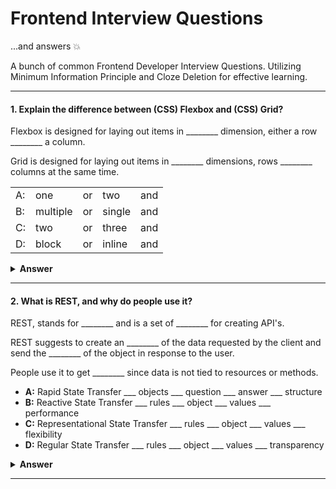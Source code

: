 # Frontend Interview Questions

...and answers :boom:

A bunch of common Frontend Developer Interview Questions. Utilizing Minimum Information Principle and Cloze Deletion for effective learning. 

---

#### 1. Explain the difference between (CSS) Flexbox and (CSS) Grid?

Flexbox is designed for laying out items in ________ dimension, either a row ________ a column. 

Grid is designed for laying out items in ________ dimensions, rows ________ columns at the same time.

<table>
    <tr>
        <td>A:</td>
        <td>one</td>
        <td>or</td>
        <td>two</td>
        <td>and</td>
    </tr>
    <tr>
        <td>B:</td>
        <td>multiple</td>
        <td>or</td>
        <td>single</td>
        <td>and</td>
    </tr>
      <tr>
        <td>C:</td>
        <td>two</td>
        <td>or</td>
        <td>three</td>
        <td>and</td>
    </tr>
      <tr>
        <td>D:</td>
        <td>block</td>
        <td>or</td>
        <td>inline</td>
        <td>and</td>
    </tr>
</table>

<details><summary><b>Answer</b></summary>
<p>

#### Answer: A

</p>
</details>

---

#### 2. What is REST, and why do people use it?

REST, stands for ________ and is a set of ________ for creating API's.

REST suggests to create an ________ of the data requested by the client and send the ________ of the object in response to the user.

People use it to get ________ since data is not tied to resources or methods.

- **A:** Rapid State Transfer ___ objects ___ question ___ answer ___ structure
- **B:** Reactive State Transfer ___ rules ___ object ___ values ___ performance
- **C:** Representational State Transfer ___ rules ___ object ___ values ___ flexibility
- **D:** Regular State Transfer ___ rules ___ object ___ values ___ transparency

<details><summary><b>Answer</b></summary>
<p>

#### Answer: C

</p>
</details>

---
